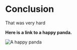 # Conclusion

That was very hard

**Here is a link to a happy panda.**


![A happy panda](panda.png)

